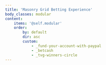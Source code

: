 ```yaml
---
title: 'Masonry Grid Betting Experience'
body_classes: modular
content:
    items: '@self.modular'
    order:
        by: default
        dir: asc
        custom:
            - _fund-your-account-with-paypal
            - _betcash
            - _tvg-winners-circle
---
```


